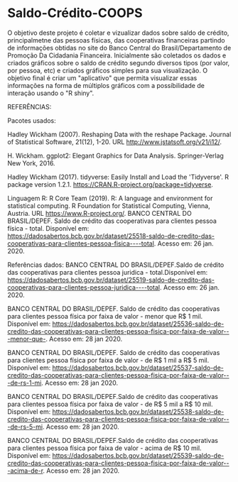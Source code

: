 # Saldo-Crédito-COOPS
O objetivo deste projeto é coletar e vizualizar dados sobre saldo de crédito, principalmetne das pessoas físicas, das cooperativas financeiras partindo de informações obtidas no site do Banco Central do Brasil/Departamento de Promoção Da Cidadania Financeira. Inicialmente são coletados os dados e criados gráficos sobre o saldo de crédito segundo diversos tipos (por valor, por pessoa, etc) e criados gráficos simples para sua visualização.  O objetivo final é criar um "aplicativo" que permita visualizar essas informações na forma de múltiplos gráficos com a possíbilidade de interação usando o "R shiny". 

REFERÊNCIAS:

Pacotes usados:

Hadley Wickham (2007). Reshaping Data with the reshape Package. Journal of
Statistical Software, 21(12), 1-20. URL http://www.jstatsoft.org/v21/i12/.
  
H. Wickham. ggplot2: Elegant Graphics for Data Analysis. Springer-Verlag New York,
2016.

Hadley Wickham (2017). tidyverse: Easily Install and Load the 'Tidyverse'. R package
version 1.2.1. https://CRAN.R-project.org/package=tidyverse.

Linguagem R:
R Core Team (2019). R: A language and environment for statistical computing. R
Foundation for Statistical Computing, Vienna, Austria. URL https://www.R-project.org/.
BANCO CENTRAL DO BRASIL/DEPEF. Saldo de crédito das cooperativas para clientes pessoa física - total. Disponível em: <https://dadosabertos.bcb.gov.br/dataset/25518-saldo-de-credito-das-cooperativas-para-clientes-pessoa-fisica----total>. Acesso em: 26 jan. 2020.

Referências dados:
BANCO CENTRAL DO BRASIL/DEPEF.Saldo de crédito das cooperativas para clientes pessoa juridica - total.Disponível em: <https://dadosabertos.bcb.gov.br/dataset/25519-saldo-de-credito-das-cooperativas-para-clientes-pessoa-juridica----total>. Acesso em: 26 jan. 2020.

BANCO CENTRAL DO BRASIL/DEPEF. Saldo de crédito das cooperativas para clientes pessoa física por faixa de valor - menor que R$ 1 mil. Disponível em: <https://dadosabertos.bcb.gov.br/dataset/25536-saldo-de-credito-das-cooperativas-para-clientes-pessoa-fisica-por-faixa-de-valor---menor-que->. Acesso em: 28 jan 2020.

BANCO CENTRAL DO BRASIL/DEPEF. Saldo de crédito das cooperativas para clientes pessoa física por faixa de valor - de R$ 1 mil a R$ 5 mil.
Disponível em: <https://dadosabertos.bcb.gov.br/dataset/25537-saldo-de-credito-das-cooperativas-para-clientes-pessoa-fisica-por-faixa-de-valor---de-rs-1-mi>. Acesso em: 28 jan 2020.

BANCO CENTRAL DO BRASIL/DEPEF.Saldo de crédito das cooperativas para clientes pessoa física por faixa de valor - de R$ 5 mil a R$ 10 mil. 
 Disponível em: <https://dadosabertos.bcb.gov.br/dataset/25538-saldo-de-credito-das-cooperativas-para-clientes-pessoa-fisica-por-faixa-de-valor---de-rs-5-mi>. Acesso em: 28 jan 2020.

BANCO CENTRAL DO BRASIL/DEPEF.Saldo de crédito das cooperativas para clientes pessoa física por faixa de valor - acima de R$ 10 mil. Disponível em: <https://dadosabertos.bcb.gov.br/dataset/25539-saldo-de-credito-das-cooperativas-para-clientes-pessoa-fisica-por-faixa-de-valor---acima-de-r>. Acesso em: 28 jan 2020.
